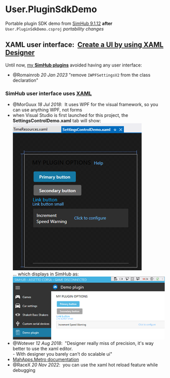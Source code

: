# User.PluginSdkDemo
 Portable plugin SDK demo from [SimHub 9.1.12](https://www.simhubdash.com/download-2/)
 **after** `User.PluginSdkDemo.csproj` *portability changes*  
## XAML user interface:&nbsp; [Create a UI by using XAML Designer](https://learn.microsoft.com/en-us/visualstudio/xaml-tools/creating-a-ui-by-using-xaml-designer-in-visual-studio?view=vs-2022)  
Until now, [my **SimHub plugins**](https://blekenbleu.github.io/static/SimHub/) avoided having any user interface:  
- @Romainrob *20 Jan 2023* "remove `IWPFSettingsV2` from the class declaration"  

### SimHub user interface uses [XAML](https://learn.microsoft.com/en-us/visualstudio/xaml-tools/?view=vs-2022)
- @MorGuux *18 Jul 2018*:&nbsp; It uses WPF for the visual framework, so you can use anything WPF, not forms
- when Visual Studio is first launched for this project, the **SettingsControlDemo.xaml** tab will show:  
	![](SettingsControlDemo.png)  
	... which displays in SimHub as:  
	![](DemoPlugin.png)  
- @Wotever *12 Aug 2018*:&nbsp; "Designer really miss of precision, it's way better to use the xaml editor.  
	 	- 	With designer you barely can't do scalable ui"
- [MahApps.Metro documentation](https://mahapps.com/)  
- @RaceX *20 Nov 2022*:&nbsp; you can use the xaml hot reload feature while debugging  
